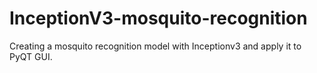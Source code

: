 # InceptionV3-mosquito-recognition
Creating a mosquito recognition model with Inceptionv3 and apply it to PyQT GUI.
